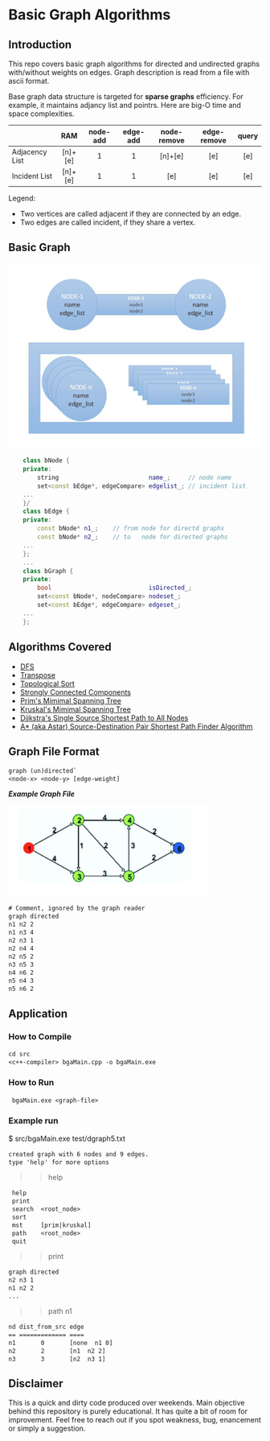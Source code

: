 # Basic Graph Algorithms

## Introduction

This repo covers basic graph algorithms for directed and undirected graphs with/without weights on edges. Graph description is read from a file with ascii format.

Base graph data structure is targeted for **sparse graphs** efficiency. For example, it maintains adjancy list and pointrs. Here are big-O time and space complexities.


|                 |    RAM    | node-add | edge-add | node-remove | edge-remove |   query   |
| --------------- |:---------:|:--------:|:--------:|:-----------:|:-----------:|:---------:|
| Adjacency List  |  [n]+[e]  |    1     |     1    |   [n]+[e]   |     [e]     |    [e]    |
| Incident List   |  [n]+[e]  |    1     |     1    |     [e]     |     [e]     |    [e]    |

Legend:
* Two vertices are called adjacent if they are connected by an edge.
* Two edges are called incident, if they share a vertex.

## Basic Graph

![Graph Structure](docs/graph.jpg)

```cpp
	class bNode {
	private:
		string                         name_;     // node name
		set<const bEdge*, edgeCompare> edgelist_; // incident list
	...
	}/
	class bEdge {
	private:
		const bNode* n1_;    // from node for directd graphs
		const bNode* n2_;    // to   node for directed graphs
	...
	};
	...
	class bGraph {
	private:
		bool                           isDirected_;
		set<const bNode*, nodeCompare> nodeset_;
		set<const bEdge*, edgeCompare> edgeset_;
	...
	};

```

## Algorithms Covered

* [DFS](src/dfs.h)
* [Transpose](src/transpose.h)
* [Topological Sort](src/dfs.h)
* [Strongly Connected Components](src/scc.h)
* [Prim's Mimimal Spanning Tree](src/mst.h)
* [Kruskal's Mimimal Spanning Tree](src/mst.h)
* [Dijkstra's Single Source Shortest Path to All Nodes](src/shortestPath.h)
* [A* (aka Astar) Source-Destination Pair Shortest Path Finder Algorithm](src/shortestPath.h)

## Graph File Format

```
graph (un)directed`
<node-x> <node-y> [edge-weight]
```

***Example Graph File*** 

![Example Graph](docs/ExampleGraph.JPG)
      
```
# Comment, ignored by the graph reader
graph directed
n1 n2 2
n1 n3 4
n2 n3 1
n2 n4 4
n2 n5 2
n3 n5 3
n4 n6 2
n5 n4 3
n5 n6 2
```

## Application

### How to Compile
```
cd src
<c++-compiler> bgaMain.cpp -o bgaMain.exe
```

### How to Run
``` bgaMain.exe <graph-file>```

### Example run


$ src/bgaMain.exe test/dgraph5.txt
```
created graph with 6 nodes and 9 edges.
type 'help' for more options
```
>> help
```
 help
 print
 search  <root_node>
 sort
 mst     [prim|kruskal]
 path    <root_node>
 quit
 ```
 >> print
 ```
graph directed
n2 n3 1
n1 n2 2
...
```
>> path n1
```
nd dist_from_src edge
== ============= ====
n1       0       [none  n1 0]
n2       2       [n1  n2 2]
n3       3       [n2  n3 1]
```


## Disclaimer

This is a quick and dirty code produced over weekends. Main objective behind this repository is purely educational. It has quite a bit of room for improvement. Feel free to reach out if you spot weakness, bug, enancement or simply a suggestion. 

